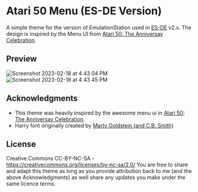 # Atari 50 Menu (ES-DE Version)
A simple theme for the version of EmulationStation used in [ES-DE](https://es-de.org/) v2.x.  The design is inspired by the Menu UI from [Atari 50: The Anniversay Celebration](https://atari.com/products/atari-50th-the-anniversary-celebration).

## **Preview**
![Screenshot 2023-02-18 at 4 43 04 PM](https://user-images.githubusercontent.com/1454947/219900803-3702fe57-a761-4b33-9e62-f522cb773dd1.png)
![Screenshot 2023-02-18 at 4 43 45 PM](https://user-images.githubusercontent.com/1454947/219900806-93281624-a237-4fb2-aabf-fd89cad86327.png)


## **Acknowledgments**
* This theme was heavily inspired by the awesome menu ui in [Atari 50: The Anniversay Celebration](https://atari.com/products/atari-50th-the-anniversary-celebration). 
* Harry font originally created by [Marty Goldstein (and C.B. Smith)](https://fontsme.com/harry.font)

## **License**
Creative Commons CC-BY-NC-SA - https://creativecommons.org/licenses/by-nc-sa/2.0/
You are free to share and adapt this theme as long as you provide attribution back to me (and the above Acknowledgments) as well share any updates you make under the same licence terms.
